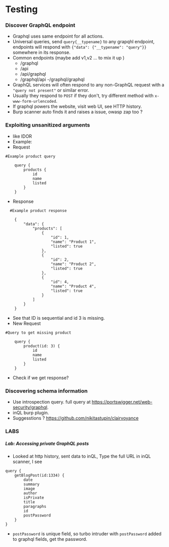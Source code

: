 # Testing

### Discover GraphQL endpoint
 - Graphql uses same endpoint for all actions.
 - Universal queries, send `query{__typename}` to any grapqhl endpoint, endpoints will respond with `{"data": {"__typename": "query"}}` somewhere in its response.
 - Common endpoints (maybe add v1,v2 ... to mix it up )
     - /graphql
     - /api
     - /api/graphql
     - /graphql/api
     -/graphql/graphql
 - GraphQL services will often respond to any non-GraphQL request with a `"query not present"` or similar error.
 - Usually they respond to `POST` if they don't, try different method with `x-www-form-urlencoded`.
 - If graphql powers the website, visit web UI, see HTTP history.
 - Burp scanner auto finds it and raises a issue, owasp zap too ?

### Exploiting unsanitized arguments
 - like IDOR
 - Example:
 - Request
```
#Example product query

    query {
        products {
            id
            name
            listed
        }
    }
```
 - Response
```
  #Example product response

    {
        "data": {
            "products": [
                {
                    "id": 1,
                    "name": "Product 1",
                    "listed": true
                },
                {
                    "id": 2,
                    "name": "Product 2",
                    "listed": true
                },
                {
                    "id": 4,
                    "name": "Product 4",
                    "listed": true
                }
            ]
        }
    }
```
 - See that ID is sequential  and id 3 is missing.
 - New Request
```
#Query to get missing product

    query {
        product(id: 3) {
            id
            name
            listed
        }
    }
```
 - Check if we get response?

### Discovering schema information
 - Use introspection query. full query at https://portswigger.net/web-security/graphql.
 - inQL burp plugin.
 - Suggesstions ? https://github.com/nikitastupin/clairvoyance

### LABS
##### Lab: Accessing private GraphQL posts
 - Looked at http history, sent data to inQL, Type the full URL in inQL scanner, I see
```
query {
	getBlogPost(id:1334) {
		date
		summary
		image
		author
		isPrivate
		title
		paragraphs
		id
		postPassword
	}
}
```
 -  `postPassword` is unique field, so turbo intruder with `postPassword` added to graphql fields, get the password.
